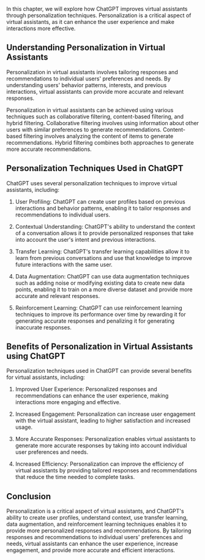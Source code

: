 

In this chapter, we will explore how ChatGPT improves virtual assistants through personalization techniques. Personalization is a critical aspect of virtual assistants, as it can enhance the user experience and make interactions more effective.

Understanding Personalization in Virtual Assistants
---------------------------------------------------

Personalization in virtual assistants involves tailoring responses and recommendations to individual users' preferences and needs. By understanding users' behavior patterns, interests, and previous interactions, virtual assistants can provide more accurate and relevant responses.

Personalization in virtual assistants can be achieved using various techniques such as collaborative filtering, content-based filtering, and hybrid filtering. Collaborative filtering involves using information about other users with similar preferences to generate recommendations. Content-based filtering involves analyzing the content of items to generate recommendations. Hybrid filtering combines both approaches to generate more accurate recommendations.

Personalization Techniques Used in ChatGPT
------------------------------------------

ChatGPT uses several personalization techniques to improve virtual assistants, including:

1. User Profiling: ChatGPT can create user profiles based on previous interactions and behavior patterns, enabling it to tailor responses and recommendations to individual users.

2. Contextual Understanding: ChatGPT's ability to understand the context of a conversation allows it to provide personalized responses that take into account the user's intent and previous interactions.

3. Transfer Learning: ChatGPT's transfer learning capabilities allow it to learn from previous conversations and use that knowledge to improve future interactions with the same user.

4. Data Augmentation: ChatGPT can use data augmentation techniques such as adding noise or modifying existing data to create new data points, enabling it to train on a more diverse dataset and provide more accurate and relevant responses.

5. Reinforcement Learning: ChatGPT can use reinforcement learning techniques to improve its performance over time by rewarding it for generating accurate responses and penalizing it for generating inaccurate responses.

Benefits of Personalization in Virtual Assistants using ChatGPT
---------------------------------------------------------------

Personalization techniques used in ChatGPT can provide several benefits for virtual assistants, including:

1. Improved User Experience: Personalized responses and recommendations can enhance the user experience, making interactions more engaging and effective.

2. Increased Engagement: Personalization can increase user engagement with the virtual assistant, leading to higher satisfaction and increased usage.

3. More Accurate Responses: Personalization enables virtual assistants to generate more accurate responses by taking into account individual user preferences and needs.

4. Increased Efficiency: Personalization can improve the efficiency of virtual assistants by providing tailored responses and recommendations that reduce the time needed to complete tasks.

Conclusion
----------

Personalization is a critical aspect of virtual assistants, and ChatGPT's ability to create user profiles, understand context, use transfer learning, data augmentation, and reinforcement learning techniques enables it to provide more personalized responses and recommendations. By tailoring responses and recommendations to individual users' preferences and needs, virtual assistants can enhance the user experience, increase engagement, and provide more accurate and efficient interactions.

